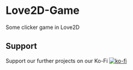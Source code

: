 # Love2D-Game
Some clicker game in Love2D

## Support
Support our further projects on our Ko-Fi 
[![ko-fi](https://ko-fi.com/img/githubbutton_sm.svg)](https://ko-fi.com/M4M5XFVTB)

